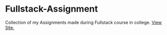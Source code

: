 # Fullstack-Assignment

Collection of my Assignments made during Fullstack course in college.
<a href="https://cs5-sam.github.io/Fullstack-Assignment/" target="_blank">View Site.</a>
